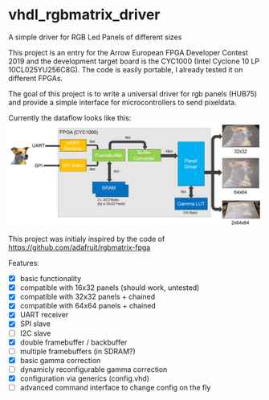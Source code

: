 # vhdl_rgbmatrix_driver
A simple driver for RGB Led Panels of different sizes

This project is an entry for the Arrow European FPGA Developer Contest 2019 and the development target board is the CYC1000 (Intel Cyclone 10 LP 10CL025YU256C8G). The code is easily portable, I already tested it on different FPGAs.

The goal of this project is to write a universal driver for rgb panels (HUB75) and provide a simple interface for microcontrollers to send pixeldata.  

Currently the dataflow looks like this:
![Alt text](images/overview.png?raw=true "Overview of dataflow")

This project was initialy inspired by the code of https://github.com/adafruit/rgbmatrix-fpga

Features:
- [x] basic functionality
- [x] compatible with 16x32 panels (should work, untested)
- [x] compatible with 32x32 panels + chained
- [x] compatible with 64x64 panels + chained
- [x] UART receiver
- [x] SPI slave 
- [ ] I2C slave
- [x] double framebuffer / backbuffer
- [ ] multiple framebuffers (in SDRAM?)
- [x] basic gamma correction
- [ ] dynamicly reconfigurable gamma correction
- [x] configuration via generics (config.vhd)
- [ ] advanced command interface to change config on the fly
